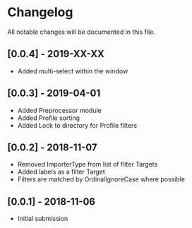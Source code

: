 # Changelog
All notable changes will be documented in this file.

## [0.0.4] - 2019-XX-XX
- Added multi-select within the window

## [0.0.3] - 2019-04-01
- Added Preprocessor module
- Added Profile sorting
- Added Lock to directory for Profile filters

## [0.0.2] - 2018-11-07
- Removed ImporterType from list of filter Targets
- Added labels as a filter Target
- Filters are matched by OrdinalIgnoreCase where possible

## [0.0.1] - 2018-11-06
- Initial submission
